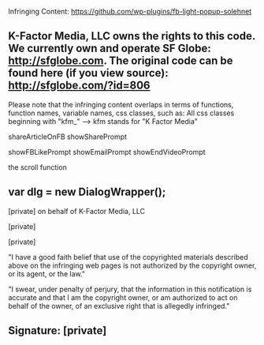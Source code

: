 Infringing Content: https://github.com/wp-plugins/fb-light-popup-solehnet

K-Factor Media, LLC owns the rights to this code. We currently own and
operate SF Globe: http://sfglobe.com. The original code can be found here
(if you view source): http://sfglobe.com/?id=806
----------------------------------------------------------

Please note that the infringing content overlaps in terms of functions,
function names, variable names, css classes, such as:
All css classes beginning with "kfm_" --> kfm stands for "K Factor Media"

shareArticleOnFB
showSharePrompt

showFBLikePrompt
showEmailPrompt
showEndVideoPrompt

the scroll function

var dlg = new DialogWrapper();
--------------------------------------------------------------------------

[private] on behalf of K-Factor Media, LLC

[private]

[private]

"I have a good faith belief that use of the copyrighted materials
described above on the infringing web pages is not authorized by the
copyright owner, or its agent, or the law."

"I swear, under penalty of perjury, that the information in this
notification is accurate and that I am the copyright owner, or am
authorized to act on behalf of the owner, of an exclusive right that is
allegedly infringed."

Signature: [private]
------------------------------------------------------------
